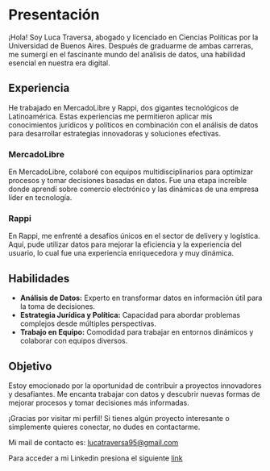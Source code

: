# Presentación

¡Hola! Soy Luca Traversa, abogado y licenciado en Ciencias Políticas por la Universidad de Buenos Aires. Después de graduarme de ambas carreras, me sumergí en el fascinante mundo del análisis de datos, una habilidad esencial en nuestra era digital.

## Experiencia

He trabajado en MercadoLibre y Rappi, dos gigantes tecnológicos de Latinoamérica. Estas experiencias me permitieron aplicar mis conocimientos jurídicos y políticos en combinación con el análisis de datos para desarrollar estrategias innovadoras y soluciones efectivas. 

### MercadoLibre
En MercadoLibre, colaboré con equipos multidisciplinarios para optimizar procesos y tomar decisiones basadas en datos. Fue una etapa increíble donde aprendí sobre comercio electrónico y las dinámicas de una empresa líder en tecnología.

### Rappi
En Rappi, me enfrenté a desafíos únicos en el sector de delivery y logística. Aquí, pude utilizar datos para mejorar la eficiencia y la experiencia del usuario, lo cual fue una experiencia enriquecedora y muy dinámica.

## Habilidades

- **Análisis de Datos:** Experto en transformar datos en información útil para la toma de decisiones.
- **Estrategia Jurídica y Política:** Capacidad para abordar problemas complejos desde múltiples perspectivas.
- **Trabajo en Equipo:** Comodidad para trabajar en entornos dinámicos y colaborar con equipos diversos.

## Objetivo

Estoy emocionado por la oportunidad de contribuir a proyectos innovadores y desafiantes. Me encanta trabajar con datos y descubrir nuevas formas de mejorar procesos y tomar decisiones más informadas.

¡Gracias por visitar mi perfil! Si tienes algún proyecto interesante o simplemente quieres conectar, no dudes en contactarme.

Mi mail de contacto es: lucatraversa95@gmail.com

Para acceder a mi Linkedin presiona el siguiente [link](https://www.linkedin.com/in/luca-traversa-3368b41a4/)
